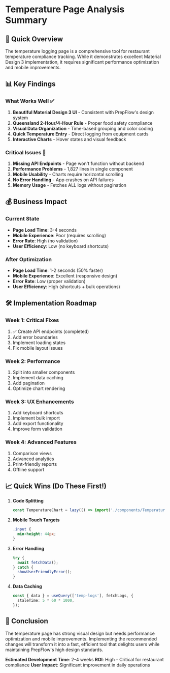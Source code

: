 # Temperature Page Analysis Summary

## 🎯 Quick Overview

The temperature logging page is a comprehensive tool for restaurant temperature compliance tracking. While it demonstrates excellent Material Design 3 implementation, it requires significant performance optimization and mobile improvements.

## 📊 Key Findings

### What Works Well ✅

1. **Beautiful Material Design 3 UI** - Consistent with PrepFlow's design system
2. **Queensland 2-Hour/4-Hour Rule** - Proper food safety compliance
3. **Visual Data Organization** - Time-based grouping and color coding
4. **Quick Temperature Entry** - Direct logging from equipment cards
5. **Interactive Charts** - Hover states and visual feedback

### Critical Issues 🚨

1. **Missing API Endpoints** - Page won't function without backend
2. **Performance Problems** - 1,827 lines in single component
3. **Mobile Usability** - Charts require horizontal scrolling
4. **No Error Handling** - App crashes on API failures
5. **Memory Usage** - Fetches ALL logs without pagination

## 💰 Business Impact

### Current State

- **Page Load Time**: 3-4 seconds
- **Mobile Experience**: Poor (requires scrolling)
- **Error Rate**: High (no validation)
- **User Efficiency**: Low (no keyboard shortcuts)

### After Optimization

- **Page Load Time**: 1-2 seconds (50% faster)
- **Mobile Experience**: Excellent (responsive design)
- **Error Rate**: Low (proper validation)
- **User Efficiency**: High (shortcuts + bulk operations)

## 🛠️ Implementation Roadmap

### Week 1: Critical Fixes

1. ✅ Create API endpoints (completed)
2. Add error boundaries
3. Implement loading states
4. Fix mobile layout issues

### Week 2: Performance

1. Split into smaller components
2. Implement data caching
3. Add pagination
4. Optimize chart rendering

### Week 3: UX Enhancements

1. Add keyboard shortcuts
2. Implement bulk import
3. Add export functionality
4. Improve form validation

### Week 4: Advanced Features

1. Comparison views
2. Advanced analytics
3. Print-friendly reports
4. Offline support

## 📈 Quick Wins (Do These First!)

1. **Code Splitting**

   ```typescript
   const TemperatureChart = lazy(() => import('./components/TemperatureChart'));
   ```

2. **Mobile Touch Targets**

   ```css
   .input {
     min-height: 44px;
   }
   ```

3. **Error Handling**

   ```typescript
   try {
     await fetchData();
   } catch {
     showUserFriendlyError();
   }
   ```

4. **Data Caching**
   ```typescript
   const { data } = useQuery(['temp-logs'], fetchLogs, {
     staleTime: 5 * 60 * 1000,
   });
   ```

## 🏁 Conclusion

The temperature page has strong visual design but needs performance optimization and mobile improvements. Implementing the recommended changes will transform it into a fast, efficient tool that delights users while maintaining PrepFlow's high design standards.

**Estimated Development Time**: 2-4 weeks
**ROI**: High - Critical for restaurant compliance
**User Impact**: Significant improvement in daily operations
